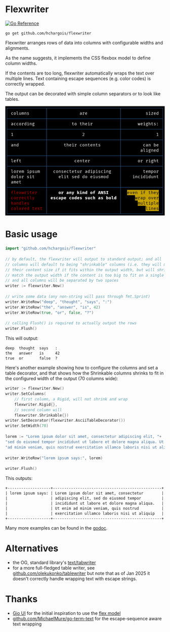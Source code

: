 # Flexwriter

[![Go Reference](https://pkg.go.dev/badge/github.com/hchargois/flexwriter.svg)](https://pkg.go.dev/github.com/hchargois/flexwriter)

```
go get github.com/hchargois/flexwriter
```

Flexwriter arranges rows of data into columns with configurable widths and alignments.

As the name suggests, it implements the CSS flexbox model to define column widths.

If the contents are too long, flexwriter automatically wraps the text over multiple lines.
Text containing escape sequences (e.g. color codes) is correctly wrapped.

The output can be decorated with simple column separators or to look like tables.

![demo screenshot showing features such as flexed columns, alignments and color support](demo.png)

# Basic usage

```go
import "github.com/hchargois/flexwriter"

// by default, the flexwriter will output to standard output; and all
// columns will default to being "shrinkable" columns (i.e. they will match
// their content size if it fits within the output width, but will shrink to
// match the output width if the content is too big to fit on a single line);
// and all columns will be separated by two spaces
writer := flexwriter.New()

// write some data (any non-string will pass through fmt.Sprint)
writer.WriteRow("deep", "thought", "says", ":")
writer.WriteRow("the", "answer", "is", 42)
writer.WriteRow(true, "or", false, "?")

// calling Flush() is required to actually output the rows
writer.Flush()
```

This will output:

```
deep  thought  says   :
the   answer   is     42
true  or       false  ?
```

Here's another example showing how to configure the columns and set a table
decorator, and that shows how the Shrinkable columns shrinks to fit in the
configured width of the output (70 columns wide):

```go
writer := flexwriter.New()
writer.SetColumns(
    // first column, a Rigid, will not shrink and wrap
    flexwriter.Rigid{},
    // second column will
    flexwriter.Shrinkable{})
writer.SetDecorator(flexwriter.AsciiTableDecorator())
writer.SetWidth(70)

lorem := "Lorem ipsum dolor sit amet, consectetur adipiscing elit, "+
"sed do eiusmod tempor incididunt ut labore et dolore magna aliqua. Ut enim "+
"ad minim veniam, quis nostrud exercitation ullamco laboris nisi ut aliquip"

writer.WriteRow("lorem ipsum says:", lorem)

writer.Flush()
```

This outputs:

```
+-------------------+------------------------------------------------+
| lorem ipsum says: | Lorem ipsum dolor sit amet, consectetur        |
|                   | adipiscing elit, sed do eiusmod tempor         |
|                   | incididunt ut labore et dolore magna aliqua.   |
|                   | Ut enim ad minim veniam, quis nostrud          |
|                   | exercitation ullamco laboris nisi ut aliquip   |
+-------------------+------------------------------------------------+
```

Many more examples can be found in the [godoc](https://pkg.go.dev/github.com/hchargois/flexwriter).

# Alternatives

 - the OG, standard library's [text/tabwriter](https://pkg.go.dev/text/tabwriter)
 - for a more full-fledged table writer, see [github.com/olekukonko/tablewriter](https://github.com/olekukonko/tablewriter)
   but note that as of Jan 2025 it doesn't correctly handle wrapping text
   with escape strings.

# Thanks

 - [Gio UI](https://gioui.org) for the initial inspiration to use the [flex model](https://pkg.go.dev/gioui.org/layout#Flex)
 - [github.com/MichaelMure/go-term-text](https://github.com/MichaelMure/go-term-text) for the escape-sequence aware text wrapping
